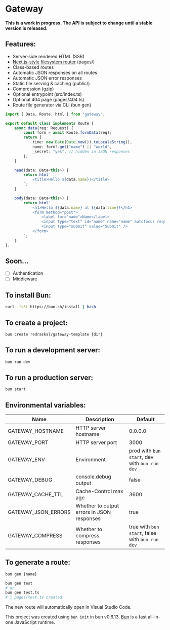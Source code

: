 # Gateway

**This is a work in progress. The API is subject to change until a stable version is released.**

## Features:

* Server-side rendered HTML (SSR)
* [Next.js-style filesystem router](https://bun.sh/docs/api/file-system-router) (pages/)
* Class-based routes
* Automatic JSON responses on all routes
* Automatic JSON error responses
* Static file serving & caching (public/)
* Compression (gzip)
* Optional entrypoint (src/index.ts)
* Optional 404 page (pages/404.ts)
* Route file generator via CLI (bun gen)

```ts
import { Data, Route, html } from "gateway";

export default class implements Route {
	async data(req: Request) {
		const form = await Route.formData(req);
		return {
			time: new Date(Date.now()).toLocaleString(),
			name: form?.get("name") || "world",
			_secret: "yes", // hidden in JSON responses
		};
	}

	head(data: Data<this>) {
		return html`
			<title>Hello ${data.name}!</title>
		`;
	}

	body(data: Data<this>) {
		return html`
			<h1>Hello ${data.name} at ${data.time}!</h1>
			<form method="post">
				<label for="name">Name</label>
				<input type="text" id="name" name="name" autofocus required>
				<input type="submit" value="Submit" />
			</form>
		`;
	}
};
```

## Soon...
- [ ] Authentication
- [ ] Middleware

## To install Bun:
```bash
curl -fsSL https://bun.sh/install | bash
```

## To create a project:

```bash
bun create redraskal/gateway-template {dir}
```

## To run a development server:

```bash
bun run dev
```

## To run a production server:

```bash
bun start
```

## Environmental variables:

| Name | Description | Default |
| --- | --- | --- |
| GATEWAY_HOSTNAME | HTTP server hostname | 0.0.0.0 |
| GATEWAY_PORT | HTTP server port | 3000 |
| GATEWAY_ENV | Environment | prod with `bun start`, dev with `bun run dev` |
| GATEWAY_DEBUG | console.debug output | false |
| GATEWAY_CACHE_TTL | Cache-Control max age | 3600 |
| GATEWAY_JSON_ERRORS | Whether to output errors in JSON responses | true |
| GATEWAY_COMPRESS | Whether to compress responses | true with `bun start`, false with `bun run dev` |

## To generate a route:

```bash
bun gen {name}

bun gen test
# or
bun gen test.ts
# 📝 pages/test.ts created.
```

The new route will automatically open in Visual Studio Code.

This project was created using `bun init` in bun v0.6.13. [Bun](https://bun.sh) is a fast all-in-one JavaScript runtime.
